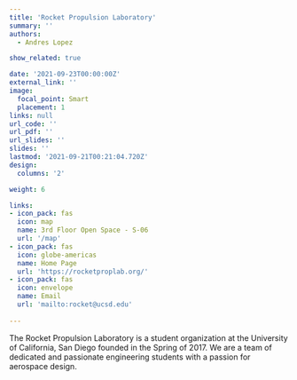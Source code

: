 ```yaml
---
title: 'Rocket Propulsion Laboratory'
summary: ''
authors: 
  - Andres Lopez

show_related: true

date: '2021-09-23T00:00:00Z'
external_link: ''
image:
  focal_point: Smart
  placement: 1
links: null
url_code: ''
url_pdf: ''
url_slides: ''
slides: ''
lastmod: '2021-09-21T00:21:04.720Z'
design:
  columns: '2'

weight: 6

links:
- icon_pack: fas
  icon: map
  name: 3rd Floor Open Space - S-06
  url: '/map'
- icon_pack: fas
  icon: globe-americas
  name: Home Page
  url: 'https://rocketproplab.org/'
- icon_pack: fas
  icon: envelope
  name: Email
  url: 'mailto:rocket@ucsd.edu'
  
---
```

The Rocket Propulsion Laboratory is a student organization at the University of California, San Diego founded in the Spring of 2017. 
We are a team of dedicated and passionate engineering students with a passion for aerospace design.